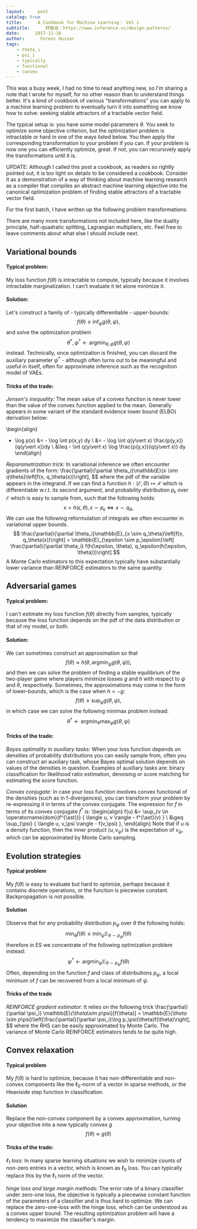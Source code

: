 ```yaml
---
layout:     post
catalog: true
title:      A Cookbook for Machine Learning： Vol 1
subtitle:      转载自：https://www.inference.vc/design-patterns/
date:      2017-11-16
author:      Ferenc Huszar
tags:
    - theta_i
    - psi_i
    - typically
    - functional
    - convex
---
```


This was a busy week, I had no time to read anything new, so I'm sharing a note that I wrote for myself, for no other reason than to understand things better. It's a kind of cookbook of various "transformations" you can apply to a machine learning problem to eventually turn it into something we know how to solve: seeking stable attractors of a tractable vector field.

The typical setup is: you have some model parameters $\theta$. You seek to optimize some objective criterion, but the optimization problem is intractable or hard in one of the ways listed below. You then apply the corresponding transformation to your problem if you can. If your problem is now one you can efficiently optimize, great. If not, you can recursively apply the transformations until it is.

UPDATE: Although I called this post a cookbook, as readers so rightly pointed out, it is too light on details to be considered a cookbook. Consider it as a demonstration of a way of thinking about machine learning research as a compiler that compiles an abstract machine learning objective into the canonical optimization problem of finding stable attractors of a tractable vector field.

For the first batch, I have written up the following problem transformations:

There are many more transformations not included here, like the duality principle, half-quadratic splitting, Lagrangian multipliers, etc. Feel free to leave comments about what else I should include next.

## Variational bounds

#### Typical problem:

My loss function $f(\theta)$ is intractable to compute, typically because it involves intractable marginalization. I can't evaluate it let alone minimize it.

#### Solution:

Let's construct a family of - typically differentiable - upper-bounds: $$
f(\theta) \leq \inf_\psi g(\theta, \psi), $$
and solve the optimization problem $$
\theta^\ast, \psi^\ast \leftarrow \operatorname{argmin}_{\theta, \psi} g(\theta, \psi)
$$
instead. Technically, once optimization is finished, you can discard the auxiliary parameter $\psi^\ast$ - although often turns out to be meaningful and useful in itself, often for approximate inference such as the recognition model of VAEs.

#### Tricks of the trade:

*Jensen's inequality:* The mean value of a convex function is never lower than the value of the convex function applied to the mean. Generally appears in some variant of the standard evidence lower bound (ELBO) derivation below:

\begin{align}
- \log p(x) &= - \log \int p(x,y) dy \\
&= - \log \int q(y\vert x) \frac{p(y,x)}{q(y\vert x)}dy \\
&\leq - \int q(y\vert x) \log \frac{p(y,x)}{q(y\vert x)} dy
\end{align}

*Reparametrization trick:* In variational inference we often encounter gradients of the form:
\frac{\partial}{\partial \theta_i}\mathbb{E}_{x \sim q_\theta}\left[f(x, q_\theta(x))\right],
$$
where the pdf of the variable appears in the integrand. If we can find a function $h:(\mathcal{E}, \Theta)\mapsto \mathcal{X}$ which is differentiable w.r.t. its second argument, and probability distribution $p_\epsilon$ over $\mathcal{E}$ which is easy to sample from, such that the following holds: $$
x = h(\epsilon, \theta), \epsilon \sim p_\epsilon \iff x \sim q_{\theta}, $$
We can use the following reformulation of integrals we often encounter in variational upper bounds. $$
\frac{\partial}{\partial \theta_i}\mathbb{E}_{x \sim q_\theta}\left[f(x, q_\theta(x))\right] = \mathbb{E}_{\epsilon \sim p_\epsilon}\left[ \frac{\partial}{\partial \theta_i} f(h(\epsilon, \theta), q_\epsilon(h(\epsilon, \theta)))\right]
$$
A Monte Carlo estimators to this expectation typically have substantially lower variance than REINFORCE estimators to the same quantity.

## Adversarial games

#### Typical problem:

I can't estimate my loss function $f(\theta)$ directly from samples, typically because the loss function depends on the pdf of the data distribution or that of my model, or both.

#### Solution:

We can sometimes construct an approximation so that $$
f(\theta) \approx h(\theta, \operatorname{argmin}_\psi g(\theta, \psi)), $$
and then we can solve the problem of finding a stable equilibrium of the two-player game where players minimize losses $g$ and $h$ with respect to $\psi$ and $\theta$, respectively. Sometimes, the approximations may come in the form of lower-bounds, which is the case when $h=-g$: $$
f(\theta) \geq \sup_\psi g(\theta, \psi), $$
in which case we can solve the following minimax problem instead: $$
\theta^\ast \leftarrow \operatorname{argmin}_{\theta} \max_{\psi} g(\theta, \psi)
$$

#### Tricks of the trade:

*Bayes optimality in auxiliary tasks:* When your loss function depends on densities of probability distributions you can easily sample from, often you can construct an auxiliary task, whose Bayes optimal solution depends on values of the densities in question. Examples of auxiliary tasks are: binary classification for likelihood ratio estimation, denoising or score matching for estimating the score function.

*Convex conjugate:* In case your loss function involves convex functional of the densities (such as in f-divergences), you can transform your problem by re-expressing it in terms of the convex conjugate. The expression for $f$ in terms of its convex conjugate $f^{\ast}$ is:
\begin{align}
f(u) &= \sup_{v \in \operatorname{dom}(f^{\ast})} \{ \langle u, v \rangle - f^{\ast}(v) \} \\ &\geq \sup_{\psi} \{ \langle u, v_\psi \rangle - f(v_\psi) \},
\end{align}
Note that if $u$ is a density function, then the inner product $\langle u,v_\psi\rangle$ is the expectation of $v_\psi$, which can be approximated by Monte Carlo sampling.

## Evolution strategies

#### Typical problem

My $f(\theta)$ is easy to evaluate but hard to optimize, perhaps because it contains discrete operations, or the function is piecewise constant. Backpropagation is not possible.

#### Solution

Observe that for any probability distribution $p_\psi$ over $\theta$ the following holds: $$
\min_{\theta}f(\theta) \leq \min_{\psi} \mathbb{E}_{\theta\sim p_\psi} f(\theta)
$$
therefore in ES we concentrate of the following optimization problem instead: $$
\psi^{\ast} \leftarrow \operatorname{argmin}_{\psi} \mathbb{E}_{\theta\sim p_\psi} f(\theta)
$$
Often, depending on the function $f$ and class of distributions $p_\psi$, a local minimum of $f$ can be recovered from a local minimum of $\psi$.

#### Tricks of the trade

*REINFORCE gradient estimator:* It relies on the following trick
\frac{\partial}{\partial \psi_i} \mathbb{E}_{\theta\sim p_\psi}[f(\theta)] = \mathbb{E}_{\theta \sim p_\psi}\left[\frac{\partial}{\partial \psi_i}\log p_\psi(\theta)f(\theta)\right],
$$
where the RHS can be easily approximated by Monte Carlo. The variance of Monte Carlo REINFORCE estimators tends to be quite high.

## Convex relaxation

#### Typical problem

My $f(\theta)$ is hard to optimize, because it has non-differentiable and non-convex components like the $\ell_0$-norm of a vector in sparse methods, or the Heaviside step function in classification.

#### Solution

Replace the non-convex component by a convex approximation, turning your objective into a now typically convex $g$ $$
f(\theta) \approx g(\theta) $$

#### Tricks of the trade:

*$\ell_1$ loss:* In many sparse learning situations we wish to minimize counts of non-zero entries in a vector, which is known as $\ell_0$ loss. You can typically replace this by the $\ell_1$ norm of the vector.

*hinge loss and large margin methods:* The error rate of a binary classifier under zero-one loss, the objective is typically a piecewise constant function of the parameters of a classifier and is thus hard to optimize. We can replace the zero-one-loss with the hinge loss, which can be understood as a convex upper bound. The resulting optimization problem will have a tendency to maximize the classifier's margin.
